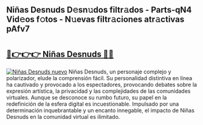 ## Niñas Desnuds D𝚎sn𝚞dos filtr𝚊dos - Parts-qN4 Vid𝚎os f𝚘tos - N𝚞evas filtr𝚊ciones atr𝚊ctivas pAfv7

# <h2><a href="http://mb0ccv.tromn.icu/?c=Ni%c3%b1as+Desnuds">🔗👉👉👉 Niñas Desnuds 🔗🔗</a></h2>

[![Niñas Desnuds nuevo](https://i.imgur.com/pEAQMta.gif)](http://mb0ccv.tromn.icu/?c=Ni%c3%b1as+Desnuds)
Niñas Desnuds, un personaje complejo y polarizador, elude la comprensión fácil. Su personalidad distintiva en línea ha cautivado y provocado a los espectadores, provocando debates sobre la expresión artística, la privacidad y las complejidades de las comunidades virtuales. Aunque se desconoce su rumbo futuro, su papel en la redefinición de la esfera digital es incuestionable. Impulsado por una determinación inquebrantable y un encanto innegable, el impacto de Niñas Desnuds en la comunidad virtual es ilimitado.
